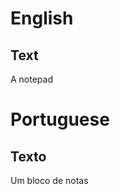 # English
## Text
<div>
    <p>A notepad</p>
</div>

# Portuguese
## Texto
<div>
    <p>Um bloco de notas</p>
</div>